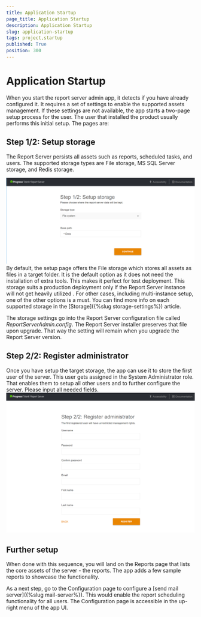 ```yaml
---
title: Application Startup
page_title: Application Startup
description: Application Startup
slug: application-startup
tags: project,startup
published: True
position: 300
---
```


# Application Startup
When you start the report server admin app, it detects if you have already configured it. It requires a set of settings to enable the supported assets management. If these settings are not available, the app starts a two-page setup process for the user.  The user that installed the product usually performs this initial setup. The pages are:

## Step 1/2: Setup storage
The Report Server persists all assets such as reports, scheduled tasks, and users. The supported storage types are File storage, MS SQL Server storage, and Redis storage.

![Setup Storage](../../images/setup_storage.png)
By default, the setup page offers the File storage which stores all assets  as files in a target folder. It is the default option as it does not need the installation of extra tools. This makes it perfect for test deployment. This storage suits a production deployment only  if the Report Server instance will not get heavily utilized . For other cases, including multi-instance setup, one of the other options is a must. You can find more info on each supported storage in the [Storage]({%slug storage-settings%}) article. 

The storage settings go into the Report Server configuration file called *ReportServerAdmin.config*. The Report Server installer preserves that file upon upgrade. That way the setting will remain when you upgrade the Report Server version.

## Step 2/2: Register administrator
Once you have setup the target storage, the app can use it to store the first user of the server. This user gets assigned in the System Administrator role. That enables them to setup all other users and to further configure the server. Please input all needed fields.
![Setup Storage](../../images/setup_admin_user.png)

## Further setup
When done with this sequence, you will land on the Reports page that lists the core assets of the server - the reports. The app adds a few sample reports to showcase the functionality.

As a next step, go to the Configuration page to configure a [send mail server]({%slug mail-server%}). This would enable the report scheduling functionality for all users.  The Configuration page is accessible in the up-right menu of the app UI.
